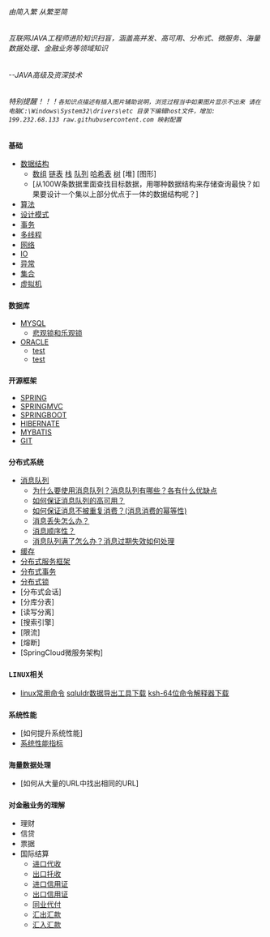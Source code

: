 ###### 由简入繁 从繁至简 
###### 互联网JAVA工程师进阶知识扫盲，涵盖高并发、高可用、分布式、微服务、海量数据处理、金融业务等领域知识 
###### --JAVA高级及资深技术
###### 特别提醒！！！`各知识点描述有插入图片辅助说明，浏览过程当中如果图片显示不出来 请在电脑C:\Windows\System32\drivers\etc 目录下编辑host文件，增加: 199.232.68.133 raw.githubusercontent.com 映射配置`

### `基础`
- [数据结构](./doc/数据结构.md)
    - [数组](./doc/数组.md)  [链表](./doc/链表.md)  [栈](./doc/stack.md)  [队列](./doc/queue.md)  [哈希表](./doc/hash.md)  [树](./doc/tree.md)  [堆]   [图形]
    - [从100W条数据里面查找目标数据，用哪种数据结构来存储查询最快？如果要设计一个集以上部分优点于一体的数据结构呢？]
- [算法](./doc/算法.md)
- [设计模式](./doc/设计模式.md)
- [事务](./doc/事务.md)
- [多线程](./doc/多线程.md)
- [网络](./doc/网络.md)
- [IO](./doc/IO.md)
- [异常](./doc/异常.md)
- [集合](./doc/Java基础及集合.md)
- [虚拟机](./doc/jvm.md)
### `数据库`
- [MYSQL](./doc/mysql.md)
    - [悲观锁和乐观锁](./doc/消息队列.md)
- [ORACLE](./doc/oracle.md)
     - [test](./doc/消息队列.md)
     - [test](./doc/消息队列.md)
### `开源框架`
- [SPRING](./doc/Spring.md)
- [SPRINGMVC](./doc/SpringMVC.md)
- [SPRINGBOOT](./doc/SpringBoot.md)
- [HIBERNATE](./doc/Hibernate.md)
- [MYBATIS](./doc/MyBatis.md)
- [GIT](./doc/git.md)
### `分布式系统`
- [消息队列](./doc/消息队列.md)
    - [为什么要使用消息队列？消息队列有哪些？各有什么优缺点](./doc/消息队列.md)
    - [如何保证消息队列的高可用？](./doc/MQ集群.md)
    - [如何保证消息不被重复消费？(消息消费的幂等性)](./doc/消息幂等性.md)
    - [消息丢失怎么办？](./doc/消息丢失.md)
    - [消息顺序性？](./doc/消息消费顺序.md)
    - [消息队列满了怎么办？消息过期失效如何处理](./doc/消息过期失效.md)
- [缓存](./doc/缓存.md)
- [分布式服务框架](./linux常用命令.md)
- [分布式事务](./linux常用命令.md)
- [分布式锁](./doc/分布式锁.md)
- [分布式会话]
- [分库分表]
- [读写分离]
- [搜索引擎]
- [限流]
- [熔断]
- [SpringCloud微服务架构]

### `LINUX相关`
- [linux常用命令](./doc/linux.md)  [sqluldr数据导出工具下载](./doc/sqluldr.zip)  [ksh-64位命令解释器下载](./doc/ksh-20120801-37.el6_9.x86_64.rpm)
### `系统性能`
- [如何提升系统性能]
- [系统性能指标](./doc/性能测试指标.md)
### `海量数据处理`
- [如何从大量的URL中找出相同的URL]
### `对金融业务的理解`
- 理财
- 信贷
- 票据
- 国际结算
    - [进口代收](./doc/ImportCollection.md)
    - [出口托收](./doc/ExportCollection.md)
    - [进口信用证](./doc/ImportCredit.md)
    - [出口信用证](./doc/ExportCredit.md)
    - [同业代付](./doc/BankRefinance.md)
    - [汇出汇款](./doc/OutwardRemittance.md)
    - [汇入汇款](./doc/InwardRemittance.md)
